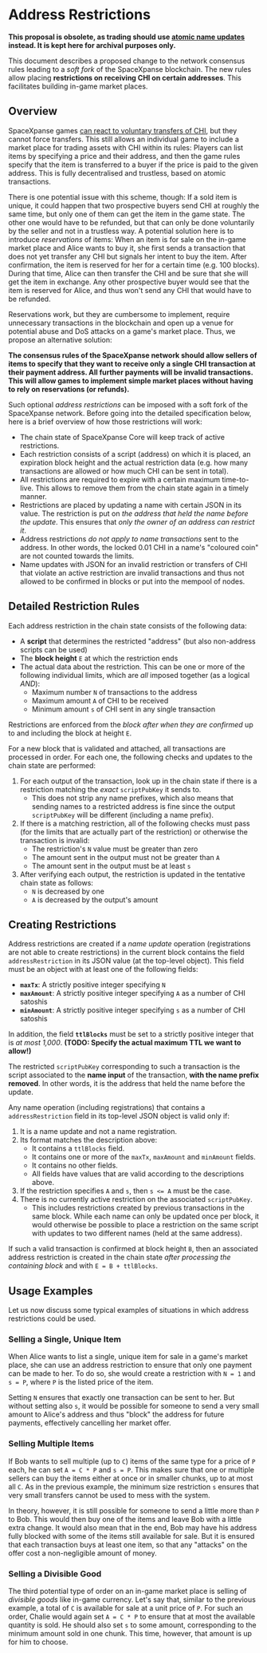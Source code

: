 # Address Restrictions

**This proposal is obsolete, as trading should use
[atomic name updates](trading.md) instead.  It is kept here for archival
purposes only.**

This document describes a proposed change to the network consensus rules
leading to a *soft fork* of the SpaceXpanse blockchain.  The new rules allow
placing **restrictions on receiving CHI on certain addresses**.  This
facilitates building in-game market places.

## Overview

SpaceXpanse games [can react to voluntary transfers of CHI](games.md#currency), but
they cannot force transfers.  This still allows an individual game to
include a market place for trading assets with CHI within its rules:
Players can list items by specifying a price and their address, and then
the game rules specify that the item is transferred to a buyer if the price
is paid to the given address.  This is fully decentralised and trustless,
based on atomic transactions.

There is one potential issue with this scheme, though:  If a sold item
is unique, it could happen that two prospective buyers send CHI at roughly
the same time, but only one of them can get the item in the game state.
The other one would have to be refunded, but that can only be done
voluntarily by the seller and not in a trustless way.  A potential solution
here is to introduce *reservations* of items:  When an item is for sale
on the in-game market place and Alice wants to buy it, she first sends a
transaction that does not yet transfer any CHI but signals her intent to
buy the item.  After confirmation, the item is reserved for her for a certain
time (e.g. 100 blocks).  During that time, Alice can then transfer the CHI
and be sure that she will get the item in exchange.  Any other prospective
buyer would see that the item is reserved for Alice, and thus won't send any
CHI that would have to be refunded.

Reservations work, but they are cumbersome to implement, require unnecessary
transactions in the blockchain and open up a venue for potential abuse and
DoS attacks on a game's market place.  Thus, we propose an alternative solution:

**The consensus rules of the SpaceXpanse network should allow sellers of items to
specify that they want to receive only a single CHI transaction at their
payment address.  All further payments will be invalid transactions.
This will allow games to implement simple market places without having
to rely on reservations (or refunds).**

Such optional *address restrictions* can be imposed with a soft fork of
the SpaceXpanse network.  Before going into the detailed specification below,
here is a brief overview of how those restrictions will work:

* The chain state of SpaceXpanse Core will keep track of active restrictions.
* Each restriction consists of a script (address) on which it is placed,
  an expiration block height and the actual restriction data (e.g. how many
  transactions are allowed or how much CHI can be sent in total).
* All restrictions are required to expire with a certain maximum
  time-to-live.  This allows to remove them from the chain state again
  in a timely manner.
* Restrictions are placed by updating a name with certain JSON in its
  value.  The restriction is put on *the address that held the name
  before the update*.  This ensures that *only the owner of an address can
  restrict it*.
* Address restrictions *do not apply to name transactions* sent to
  the address.  In other words, the locked 0.01 CHI in a name's
  "coloured coin" are not counted towards the limits.
* Name updates with JSON for an invalid restriction or transfers of CHI
  that violate an active restriction are invalid transactions and thus not
  allowed to be confirmed in blocks or put into the mempool of nodes.

## Detailed Restriction Rules

Each address restriction in the chain state consists of the following data:

* A **script** that determines the restricted "address" (but also non-address
  scripts can be used)
* The **block height** `E` at which the restriction ends
* The actual data about the restriction.  This can be one or more of the
  following individual limits, which are *all* imposed together
  (as a logical *AND*):
  * Maximum number `N` of transactions to the address
  * Maximum amount `A` of CHI to be received
  * Minimum amount `s` of CHI sent in any single transaction

Restrictions are enforced from the *block after when they are confirmed* up
to and including the block at height `E`.

For a new block that is validated and attached, all transactions are
processed in order.  For each one, the following checks and updates to
the chain state are performed:

1. For each output of the transaction, look up in the chain state if there
   is a restriction matching the *exact* `scriptPubKey` it sends to.
   * This does not strip any name prefixes, which also means that sending names
     to a restricted address is fine since the output `scriptPubKey` will be
     different (including a name prefix).
1. If there is a matching restriction, all of the following checks must
   pass (for the limits that are actually part of the restriction)
   or otherwise the transaction is invalid:
   * The restriction's `N` value must be greater than zero
   * The amount sent in the output must not be greater than `A`
   * The amount sent in the output must be at least `s`
1. After verifying each output, the restriction is updated in the tentative
   chain state as follows:
   * `N` is decreased by one
   * `A` is decreased by the output's amount

## Creating Restrictions

Address restrictions are created if a *name update* operation
(registrations are not able to create restrictions)
in the current block contains the field `addressRestriction` in its JSON
value (at the top-level object).  This field must be an object with at
least one of the following fields:

* **`maxTx`**: A strictly positive integer specifying `N`
* **`maxAmount`**: A strictly positive integer specifying `A` as a number
  of CHI satoshis
* **`minAmount`**: A strictly positive integer specifying `s` as a number
  of CHI satoshis

In addition, the field **`ttlBlocks`** must be set to a strictly positive
integer that is *at most 1,000*.
**(TODO: Specify the actual maximum TTL we want to allow!)**

The restricted `scriptPubKey` corresponding to such a transaction is the
script associated to the **name input** of the transaction, **with the name
prefix removed**.  In other words, it is the address that held the name
before the update.

Any name operation (including registrations) that contains a
`addressRestriction` field in its top-level JSON object is valid
only if:

1. It is a name update and not a name registration.
1. Its format matches the description above:
   * It contains a `ttlBlocks` field.
   * It contains one or more of the `maxTx`, `maxAmount` and `minAmount` fields.
   * It contains no other fields.
   * All fields have values that are valid according to the descriptions above.
1. If the restriction specifies `A` and `s`, then `s <= A` must be the case.
1. There is no currently active restriction on the associated `scriptPubKey`.
   * This includes restrictions created by previous transactions in the
     same block.  While each name can only be updated once per block, it would
     otherwise be possible to place a restriction on the same script with
     updates to two different names (held at the same address).

If such a valid transaction is confirmed at block height `B`, then an associated
address restriction is created in the chain state *after processing the
containing block* and with `E = B + ttlBlocks`.

## Usage Examples

Let us now discuss some typical examples of situations in which
address restrictions could be used.

### Selling a Single, Unique Item

When Alice wants to list a single, unique item for sale in a game's
market place, she can use an address restriction to ensure that only
one payment can be made to her.  To do so, she would create a restriction
with `N = 1` and `s = P`, where `P` is the listed price of the item.

Setting `N` ensures that exactly one transaction can be sent to her.
But without setting also `s`, it would be possible for someone to send
a very small amount to Alice's address and thus "block" the address for
future payments, effectively cancelling her market offer.

### Selling Multiple Items

If Bob wants to sell multiple (up to `C`) items of the same type for a
price of `P` each, he can set `A = C * P` and `s = P`.  This makes sure that
one or multiple sellers can buy the items either at once or in smaller
chunks, up to at most all `C`.  As in the previous example, the minimum
size restriction `s` ensures that very small transfers cannot be used
to mess with the system.

In theory, however, it is still possible for someone to send a little more
than `P` to Bob.  This would then buy one of the items and leave Bob with
a little extra change.  It would also mean that in the end, Bob may have his
address fully blocked with some of the items still available for sale.
But it is ensured that each transaction buys at least one item, so that
any "attacks" on the offer cost a non-negligible amount of money.

### Selling a Divisible Good

The third potential type of order on an in-game market place is selling
of *divisible goods* like in-game currency.  Let's say that, similar to the
previous example, a total of `C` is available for sale at a unit price
of `P`.  For such an order, Chalie would again set `A = C * P` to ensure
that at most the available quantity is sold.  He should also set `s` to
some amount, corresponding to the minimum amount sold in one chunk.
This time, however, that amount is up for him to choose.
